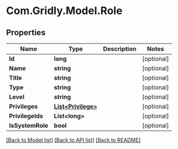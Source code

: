 
# Com.Gridly.Model.Role

## Properties

Name | Type | Description | Notes
------------ | ------------- | ------------- | -------------
**Id** | **long** |  | [optional] 
**Name** | **string** |  | [optional] 
**Title** | **string** |  | [optional] 
**Type** | **string** |  | [optional] 
**Level** | **string** |  | [optional] 
**Privileges** | [**List&lt;Privilege&gt;**](Privilege.md) |  | [optional] 
**PrivilegeIds** | **List&lt;long&gt;** |  | [optional] 
**IsSystemRole** | **bool** |  | [optional] 

[[Back to Model list]](../README.md#documentation-for-models)
[[Back to API list]](../README.md#documentation-for-api-endpoints)
[[Back to README]](../README.md)

